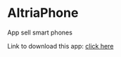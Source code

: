 # AltriaPhone
App sell smart phones

Link to download this app: [click here](https://apkfab.com/altria-phone/com.example.altriaphone/apk?h=fb2d1afc8728cfa3594a7542f19a3d898aeb028f1677c7bc5e02adacdc5596f0)
